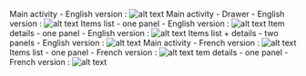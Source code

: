 Main activity - English version : 
![alt text][main_activity_en]
Main activity - Drawer - English version : 
![alt text][main_activity_drawer_en]
Items list - one panel - English version :
![alt text][items_list_one_panel_en]
Item details - one panel - English version :
![alt text][item_details_one_panel_en]
Items list + details - two panels - English version : 
![alt text][items_list_detail_two_panels_en]
Main activity - French version :
![alt text][main_activity_fr]
Items list - one panel - French version :
![alt text][items_list_one_panel_fr]
tem details - one panel - French version :
![alt text][item_details_one_panel_fr]

[main_activity_en]: https://github.com/driftman/My-Store/blob/master/screenshots/Screenshot_1525630570.png "Main activity - English version"

[main_activity_drawer_en]: https://github.com/driftman/My-Store/blob/master/screenshots/Screenshot_1525630665.png "Main activity - Drawer - English version"

[items_list_one_panel_en]: https://github.com/driftman/My-Store/blob/master/screenshots/Screenshot_1525630670.png "Items list - one panel - English version"

[item_details_one_panel_en]: https://github.com/driftman/My-Store/blob/master/screenshots/Screenshot_1525630675.png "Item details - one panel - English version"

[items_list_detail_two_panels_en]: https://github.com/driftman/My-Store/blob/master/screenshots/Screenshot_1525630687.png "Items list + details - two panels - English version"

[main_activity_fr]: https://github.com/driftman/My-Store/blob/master/screenshots/Screenshot_1525630725.png "Main activity - French version"

[items_list_one_panel_fr]: https://github.com/driftman/My-Store/blob/master/screenshots/Screenshot_1525630734.png "Items list - one panel - French version"

[item_details_one_panel_fr]: https://github.com/driftman/My-Store/blob/master/screenshots/Screenshot_1525630739.png "Item details - one panel - French version"
